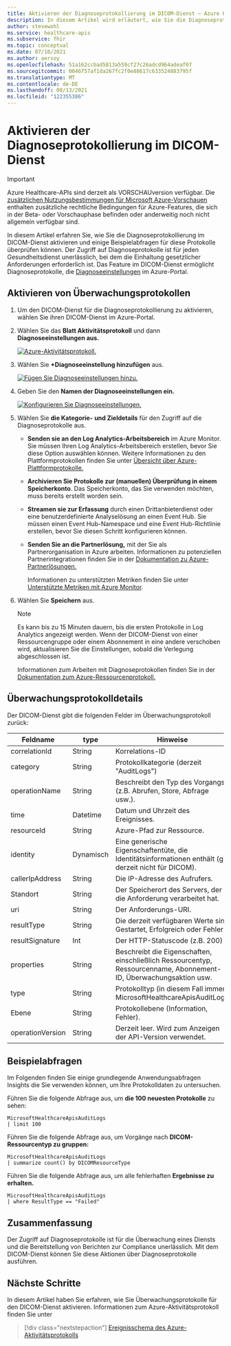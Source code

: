 ```yaml
---
title: Aktivieren der Diagnoseprotokollierung im DICOM-Dienst – Azure Healthcare-APIs
description: In diesem Artikel wird erläutert, wie Sie die Diagnoseprotokollierung im DICOM-Dienst aktivieren.
author: stevewohl
ms.service: healthcare-apis
ms.subservice: fhir
ms.topic: conceptual
ms.date: 07/10/2021
ms.author: aersoy
ms.openlocfilehash: 51a162ccbad5813a559cf27c26adcd964adeaf07
ms.sourcegitcommit: 0046757af1da267fc2f0e88617c633524883795f
ms.translationtype: MT
ms.contentlocale: de-DE
ms.lasthandoff: 08/13/2021
ms.locfileid: "122355386"
---
```

# <a name="enable-diagnostic-logging-in-the-dicom-service"></a>Aktivieren der Diagnoseprotokollierung im DICOM-Dienst

> [!IMPORTANT]
> Azure Healthcare-APIs sind derzeit als VORSCHAUversion verfügbar. Die [zusätzlichen Nutzungsbestimmungen für Microsoft Azure-Vorschauen](https://azure.microsoft.com/support/legal/preview-supplemental-terms/) enthalten zusätzliche rechtliche Bedingungen für Azure-Features, die sich in der Beta- oder Vorschauphase befinden oder anderweitig noch nicht allgemein verfügbar sind.

In diesem Artikel erfahren Sie, wie Sie die Diagnoseprotokollierung im DICOM-Dienst aktivieren und einige Beispielabfragen für diese Protokolle überprüfen können. Der Zugriff auf Diagnoseprotokolle ist für jeden Gesundheitsdienst unerlässlich, bei dem die Einhaltung gesetzlicher Anforderungen erforderlich ist. Das Feature im DICOM-Dienst ermöglicht Diagnoseprotokolle, die [Diagnoseeinstellungen](../../azure-monitor/essentials/diagnostic-settings.md) im Azure-Portal. 

## <a name="enable-audit-logs"></a>Aktivieren von Überwachungsprotokollen

1. Um den DICOM-Dienst für die Diagnoseprotokollierung zu aktivieren, wählen Sie ihren DICOM-Dienst im Azure-Portal.
2. Wählen Sie das **Blatt Aktivitätsprotokoll** und dann **Diagnoseeinstellungen aus.**

   [![Azure-Aktivitätsprotokoll. ](media/dicom-activity-log.png) ](media/dicom-activity-log.png#lightbox)

3. Wählen Sie **+Diagnoseeinstellung hinzufügen**  aus.

   [![Fügen Sie Diagnoseeinstellungen hinzu. ](media/add-diagnostic-settings.png) ](media/add-diagnostic-settings.png#lightbox)

4. Geben Sie den **Namen der Diagnoseeinstellungen ein.**

   [![Konfigurieren Sie Diagnoseeinstellungen. ](media/configure-diagnostic-settings.png) ](media/configure-diagnostic-settings.png#lightbox)

5. Wählen Sie **die Kategorie-** **und Zieldetails** für den Zugriff auf die Diagnoseprotokolle aus.

   * **Senden sie an den Log Analytics-Arbeitsbereich** im Azure Monitor. Sie müssen Ihren Log Analytics-Arbeitsbereich erstellen, bevor Sie diese Option auswählen können. Weitere Informationen zu den Plattformprotokollen finden Sie unter [Übersicht über Azure-Plattformprotokolle.](../../azure-monitor/essentials/platform-logs-overview.md)
   * **Archivieren Sie Protokolle zur (manuellen) Überprüfung in einem Speicherkonto**. Das Speicherkonto, das Sie verwenden möchten, muss bereits erstellt worden sein.
   * **Streamen sie zur Erfassung** durch einen Drittanbieterdienst oder eine benutzerdefinierte Analyselösung an einen Event Hub. Sie müssen einen Event Hub-Namespace und eine Event Hub-Richtlinie erstellen, bevor Sie diesen Schritt konfigurieren können.
   * **Senden Sie an die Partnerlösung,** mit der Sie als Partnerorganisation in Azure arbeiten. Informationen zu potenziellen Partnerintegrationen finden Sie in der [Dokumentation zu Azure-Partnerlösungen.](../../partner-solutions/overview.md)

     Informationen zu unterstützten Metriken finden Sie unter [Unterstützte Metriken mit Azure Monitor](.././../azure-monitor/essentials/metrics-supported.md).

6. Wählen Sie **Speichern** aus.


   > [!Note] 
   > Es kann bis zu 15 Minuten dauern, bis die ersten Protokolle in Log Analytics angezeigt werden. Wenn der DICOM-Dienst von einer Ressourcengruppe oder einem Abonnement in eine andere verschoben wird, aktualisieren Sie die Einstellungen, sobald die Verlegung abgeschlossen ist. 
 
   Informationen zum Arbeiten mit Diagnoseprotokollen finden Sie in der [Dokumentation zum Azure-Ressourcenprotokoll.](../../azure-monitor/essentials/platform-logs-overview.md)

## <a name="audit-log-details"></a>Überwachungsprotokolldetails

Der DICOM-Dienst gibt die folgenden Felder im Überwachungsprotokoll zurück: 

|Feldname  |type  |Hinweise  |
|---------|---------|---------|
|correlationId|String|Korrelations-ID
|category|String|Protokollkategorie (derzeit "AuditLogs") 
|operationName|String|Beschreibt den Typ des Vorgangs (z.B. Abrufen, Store, Abfrage usw.). 
|time|Datetime|Datum und Uhrzeit des Ereignisses. 
|resourceId|String| Azure-Pfad zur Ressource.
|identity|Dynamisch|Eine generische Eigenschaftentüte, die Identitätsinformationen enthält (gilt derzeit nicht für DICOM).
|callerIpAddress|String|Die IP-Adresse des Aufrufers.
|Standort|String|Der Speicherort des Servers, der die Anforderung verarbeitet hat.
|uri|String|Der Anforderungs-URI.
|resultType|String| Die derzeit verfügbaren Werte sind Gestartet, Erfolgreich oder Fehler.
|resultSignature|Int|Der HTTP-Statuscode (z.B. 200)
|properties|String|Beschreibt die Eigenschaften, einschließlich Ressourcentyp, Ressourcenname, Abonnement-ID, Überwachungsaktion usw.
|type|String|Protokolltyp (in diesem Fall immer MicrosoftHealthcareApisAuditLog).
|Ebene|String|Protokollebene (Information, Fehler).
|operationVersion|String| Derzeit leer. Wird zum Anzeigen der API-Version verwendet.


## <a name="sample-queries"></a>Beispielabfragen

Im Folgenden finden Sie einige grundlegende Anwendungsabfragen Insights die Sie verwenden können, um Ihre Protokolldaten zu untersuchen.

Führen Sie die folgende Abfrage aus, um **die 100 neuesten Protokolle** zu sehen:

```Application Insights
MicrosoftHealthcareApisAuditLogs
| limit 100
```

Führen Sie die folgende Abfrage aus, um Vorgänge nach **DICOM-Ressourcentyp zu gruppen:**

```Application Insights
MicrosoftHealthcareApisAuditLogs 
| summarize count() by DICOMResourceType
```

Führen Sie die folgende Abfrage aus, um alle fehlerhaften **Ergebnisse zu erhalten.**

```Application Insights
MicrosoftHealthcareApisAuditLogs 
| where ResultType == "Failed" 
```

## <a name="conclusion"></a>Zusammenfassung

Der Zugriff auf Diagnoseprotokolle ist für die Überwachung eines Diensts und die Bereitstellung von Berichten zur Compliance unerlässlich. Mit dem DICOM-Dienst können Sie diese Aktionen über Diagnoseprotokolle ausführen. 

## <a name="next-steps"></a>Nächste Schritte
In diesem Artikel haben Sie erfahren, wie Sie Überwachungsprotokolle für den DICOM-Dienst aktivieren. Informationen zum Azure-Aktivitätsprotokoll finden Sie unter
 
>[!div class="nextstepaction"]
>[Ereignisschema des Azure-Aktivitätsprotokolls](.././../azure-monitor/essentials/activity-log-schema.md)
